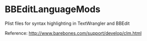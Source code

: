# BBEditLanguageMods
Plist files for syntax highlighting in TextWrangler and BBEdit

Reference: http://www.barebones.com/support/develop/clm.html

